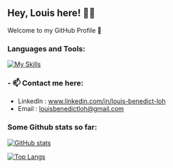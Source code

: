## Hey, Louis here! 👋🏻
Welcome to my GitHub Profile 🚀

<h3 align="left">Languages and Tools:</h3>

[![My Skills](https://skillicons.dev/icons?i=js,html,css,react,redux,nodejs,express,java,git,github,mongodb,vscode,linux,vim,wordpress&perline=5)](https://skillicons.dev)

### - 📫 Contact me here: 
- LinkedIn : www.linkedin.com/in/louis-benedict-loh
- Email    : louisbenedictloh@gmail.com

### Some Github stats so far:
[![GitHub stats](https://github-readme-stats.vercel.app/api?username=LouisBenedict&show_icons=true&theme=maroongold&count_private=true&hide_rank=true&hide=prs,contribs,issues)](https://github.com/LouisBenedict/github-readme-stats)

[![Top Langs](https://github-readme-stats.vercel.app/api/top-langs/?username=LouisBenedict&langs_count=8&layout=compact&theme=maroongold)](https://github.com/LouisBenedict/github-readme-stats)
